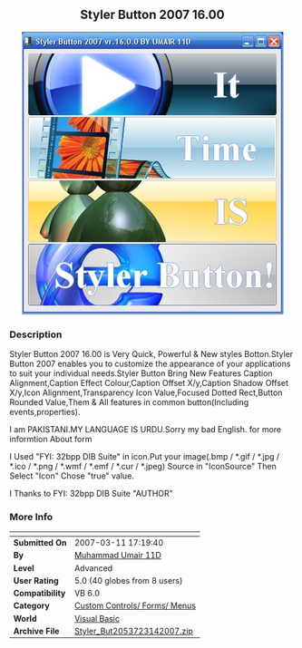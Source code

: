 ﻿<div align="center">

## Styler Button 2007 16\.00

<img src="PIC200731443348626.JPG">
</div>

### Description

Styler Button 2007 16.00 is Very Quick, Powerful &amp; New styles Botton.Styler Button 2007 enables you to customize the appearance of your applications to suit your individual needs.Styler Button Bring New Features Caption Alignment,Caption Effect Colour,Caption Offset X/y,Caption Shadow Offset X/y,Icon Alignment,Transparency Icon Value,Focused Dotted Rect,Button Rounded Value,Them &amp; All features in common button(Including events,properties).

I am PAKISTANI.MY LANGUAGE IS URDU.Sorry my bad English. for more informtion About form

I Used "FYI: 32bpp DIB Suite" in icon.Put your image(.bmp / *.gif / *.jpg / *.ico / *.png / *.wmf / *.emf / *.cur / *.jpeg) Source in "IconSource" Then Select "Icon" Chose "true" value.

I Thanks to FYI: 32bpp DIB Suite "AUTHOR"
 
### More Info
 


<span>             |<span>
---                |---
**Submitted On**   |2007-03-11 17:19:40
**By**             |[Muhammad Umair 11D](https://github.com/Planet-Source-Code/PSCIndex/blob/master/ByAuthor/muhammad-umair-11d.md)
**Level**          |Advanced
**User Rating**    |5.0 (40 globes from 8 users)
**Compatibility**  |VB 6\.0
**Category**       |[Custom Controls/ Forms/  Menus](https://github.com/Planet-Source-Code/PSCIndex/blob/master/ByCategory/custom-controls-forms-menus__1-4.md)
**World**          |[Visual Basic](https://github.com/Planet-Source-Code/PSCIndex/blob/master/ByWorld/visual-basic.md)
**Archive File**   |[Styler\_But2053723142007\.zip](https://github.com/Planet-Source-Code/muhammad-umair-11d-styler-button-2007-16-00__1-68136/archive/master.zip)








